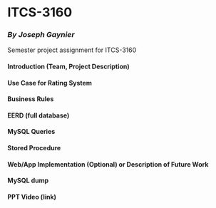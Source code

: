 
# ITCS-3160
### *By Joseph Gaynier*
Semester project assignment for ITCS-3160


#### Introduction (Team, Project Description)
#### Use Case for Rating System
#### Business Rules
#### EERD (full database)
#### MySQL Queries
#### Stored Procedure
#### Web/App Implementation (Optional) or Description of Future Work
#### MySQL dump
#### PPT Video (link)
